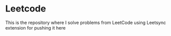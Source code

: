 # Leetcode
This is the repository where I solve problems from LeetCode using Leetsync extension for pushing it here
